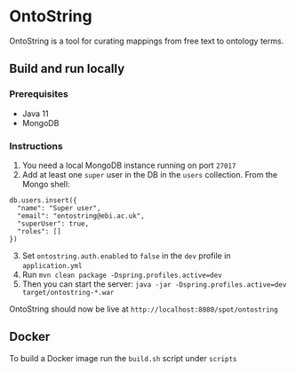 # OntoString

OntoString is a tool for curating mappings from free text to ontology terms.

## Build and run locally

### Prerequisites

* Java 11
* MongoDB

### Instructions

1. You need a local MongoDB instance running on port `27017`
2. Add at least one `super` user in the DB in the `users` collection. From the Mongo shell:
  ```
  db.users.insert({
    "name": "Super user",
    "email": "ontostring@ebi.ac.uk",
    "superUser": true,
    "roles": []
  })
  ```

3. Set `ontostring.auth.enabled` to `false` in the `dev` profile in `application.yml`  
4. Run `mvn clean package -Dspring.profiles.active=dev`
5. Then you can start the server: `java -jar -Dspring.profiles.active=dev target/ontostring-*.war`

OntoString should now be live at `http://localhost:8080/spot/ontostring`


## Docker

To build a Docker image run the `build.sh` script under `scripts`

